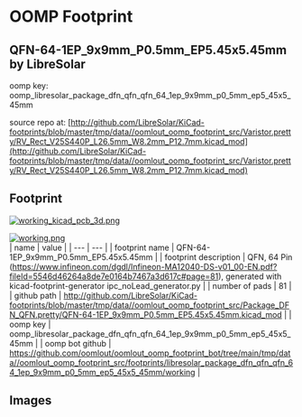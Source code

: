# OOMP Footprint  
## QFN-64-1EP_9x9mm_P0.5mm_EP5.45x5.45mm  by LibreSolar  
  
oomp key: oomp_libresolar_package_dfn_qfn_qfn_64_1ep_9x9mm_p0_5mm_ep5_45x5_45mm  
  
source repo at: [http://github.com/LibreSolar/KiCad-footprints/blob/master/tmp/data//oomlout_oomp_footprint_src/Varistor.pretty/RV_Rect_V25S440P_L26.5mm_W8.2mm_P12.7mm.kicad_mod](http://github.com/LibreSolar/KiCad-footprints/blob/master/tmp/data//oomlout_oomp_footprint_src/Varistor.pretty/RV_Rect_V25S440P_L26.5mm_W8.2mm_P12.7mm.kicad_mod)  
## Footprint  
  
[![working_kicad_pcb_3d.png](working_kicad_pcb_3d_600.png)](working_kicad_pcb_3d.png)  
  
[![working.png](working_600.png)](working.png)  
| name | value | 
| --- | --- | 
| footprint name | QFN-64-1EP_9x9mm_P0.5mm_EP5.45x5.45mm | 
| footprint description | QFN, 64 Pin (https://www.infineon.com/dgdl/Infineon-MA12040-DS-v01_00-EN.pdf?fileId=5546d46264a8de7e0164b7467a3d617c#page=81), generated with kicad-footprint-generator ipc_noLead_generator.py | 
| number of pads | 81 | 
| github path | http://github.com/LibreSolar/KiCad-footprints/blob/master/tmp/data//oomlout_oomp_footprint_src/Package_DFN_QFN.pretty/QFN-64-1EP_9x9mm_P0.5mm_EP5.45x5.45mm.kicad_mod | 
| oomp key | oomp_libresolar_package_dfn_qfn_qfn_64_1ep_9x9mm_p0_5mm_ep5_45x5_45mm | 
| oomp bot github | https://github.com/oomlout/oomlout_oomp_footprint_bot/tree/main/tmp/data//oomlout_oomp_footprint_src/footprints/libresolar_package_dfn_qfn_qfn_64_1ep_9x9mm_p0_5mm_ep5_45x5_45mm/working | 
## Images  
